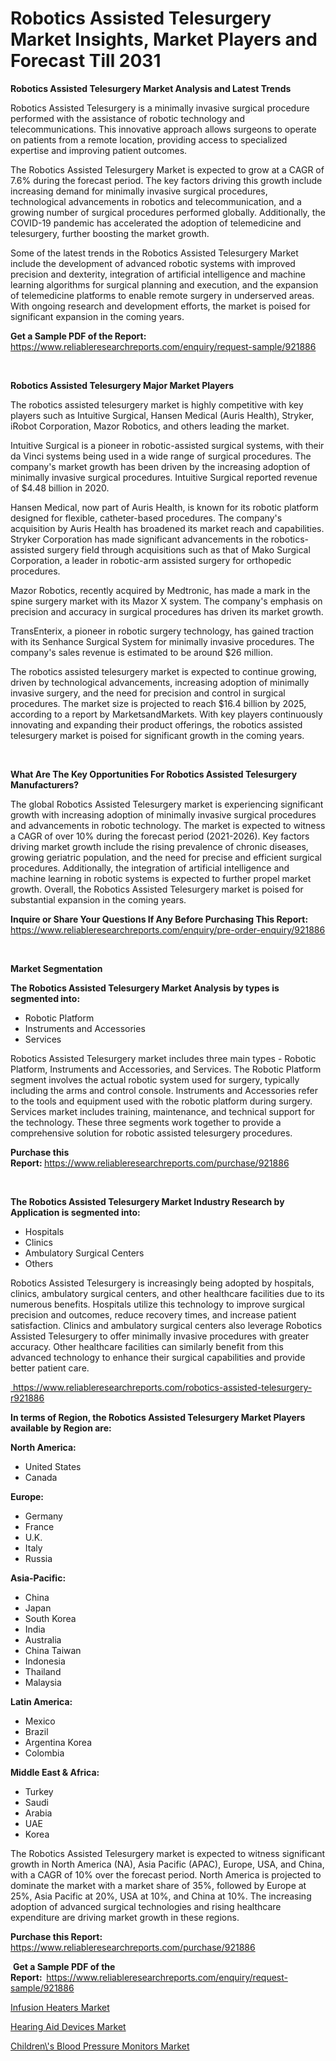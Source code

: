 <p><h1>Robotics Assisted Telesurgery Market Insights, Market Players and Forecast Till 2031</h1></p><p><strong>Robotics Assisted Telesurgery Market Analysis and Latest Trends</strong></p>
<p><p>Robotics Assisted Telesurgery is a minimally invasive surgical procedure performed with the assistance of robotic technology and telecommunications. This innovative approach allows surgeons to operate on patients from a remote location, providing access to specialized expertise and improving patient outcomes.</p><p>The Robotics Assisted Telesurgery Market is expected to grow at a CAGR of 7.6% during the forecast period. The key factors driving this growth include increasing demand for minimally invasive surgical procedures, technological advancements in robotics and telecommunication, and a growing number of surgical procedures performed globally. Additionally, the COVID-19 pandemic has accelerated the adoption of telemedicine and telesurgery, further boosting the market growth.</p><p>Some of the latest trends in the Robotics Assisted Telesurgery Market include the development of advanced robotic systems with improved precision and dexterity, integration of artificial intelligence and machine learning algorithms for surgical planning and execution, and the expansion of telemedicine platforms to enable remote surgery in underserved areas. With ongoing research and development efforts, the market is poised for significant expansion in the coming years.</p></p>
<p><strong>Get a Sample PDF of the Report:&nbsp;</strong> <a href="https://www.reliableresearchreports.com/enquiry/request-sample/921886">https://www.reliableresearchreports.com/enquiry/request-sample/921886</a></p>
<p>&nbsp;</p>
<p><strong>Robotics Assisted Telesurgery Major Market Players</strong></p>
<p><p>The robotics assisted telesurgery market is highly competitive with key players such as Intuitive Surgical, Hansen Medical (Auris Health), Stryker, iRobot Corporation, Mazor Robotics, and others leading the market.</p><p>Intuitive Surgical is a pioneer in robotic-assisted surgical systems, with their da Vinci systems being used in a wide range of surgical procedures. The company's market growth has been driven by the increasing adoption of minimally invasive surgical procedures. Intuitive Surgical reported revenue of $4.48 billion in 2020.</p><p>Hansen Medical, now part of Auris Health, is known for its robotic platform designed for flexible, catheter-based procedures. The company's acquisition by Auris Health has broadened its market reach and capabilities. Stryker Corporation has made significant advancements in the robotics-assisted surgery field through acquisitions such as that of Mako Surgical Corporation, a leader in robotic-arm assisted surgery for orthopedic procedures.</p><p>Mazor Robotics, recently acquired by Medtronic, has made a mark in the spine surgery market with its Mazor X system. The company's emphasis on precision and accuracy in surgical procedures has driven its market growth.</p><p>TransEnterix, a pioneer in robotic surgery technology, has gained traction with its Senhance Surgical System for minimally invasive procedures. The company's sales revenue is estimated to be around $26 million.</p><p>The robotics assisted telesurgery market is expected to continue growing, driven by technological advancements, increasing adoption of minimally invasive surgery, and the need for precision and control in surgical procedures. The market size is projected to reach $16.4 billion by 2025, according to a report by MarketsandMarkets. With key players continuously innovating and expanding their product offerings, the robotics assisted telesurgery market is poised for significant growth in the coming years.</p></p>
<p>&nbsp;</p>
<p><strong>What Are The Key Opportunities For Robotics Assisted Telesurgery Manufacturers?</strong></p>
<p><p>The global Robotics Assisted Telesurgery market is experiencing significant growth with increasing adoption of minimally invasive surgical procedures and advancements in robotic technology. The market is expected to witness a CAGR of over 10% during the forecast period (2021-2026). Key factors driving market growth include the rising prevalence of chronic diseases, growing geriatric population, and the need for precise and efficient surgical procedures. Additionally, the integration of artificial intelligence and machine learning in robotic systems is expected to further propel market growth. Overall, the Robotics Assisted Telesurgery market is poised for substantial expansion in the coming years.</p></p>
<p><strong>Inquire or Share Your Questions If Any Before Purchasing This Report:</strong> <a href="https://www.reliableresearchreports.com/enquiry/pre-order-enquiry/921886">https://www.reliableresearchreports.com/enquiry/pre-order-enquiry/921886</a></p>
<p>&nbsp;</p>
<p><strong>Market Segmentation</strong></p>
<p><strong>The Robotics Assisted Telesurgery Market Analysis by types is segmented into:</strong></p>
<p><ul><li>Robotic Platform</li><li>Instruments and Accessories</li><li>Services</li></ul></p>
<p><p>Robotics Assisted Telesurgery market includes three main types - Robotic Platform, Instruments and Accessories, and Services. The Robotic Platform segment involves the actual robotic system used for surgery, typically including the arms and control console. Instruments and Accessories refer to the tools and equipment used with the robotic platform during surgery. Services market includes training, maintenance, and technical support for the technology. These three segments work together to provide a comprehensive solution for robotic assisted telesurgery procedures.</p></p>
<p><strong>Purchase this Report:&nbsp;</strong><a href="https://www.reliableresearchreports.com/purchase/921886">https://www.reliableresearchreports.com/purchase/921886</a></p>
<p>&nbsp;</p>
<p><strong>The Robotics Assisted Telesurgery Market Industry Research by Application is segmented into:</strong></p>
<p><ul><li>Hospitals</li><li>Clinics</li><li>Ambulatory Surgical Centers</li><li>Others</li></ul></p>
<p><p>Robotics Assisted Telesurgery is increasingly being adopted by hospitals, clinics, ambulatory surgical centers, and other healthcare facilities due to its numerous benefits. Hospitals utilize this technology to improve surgical precision and outcomes, reduce recovery times, and increase patient satisfaction. Clinics and ambulatory surgical centers also leverage Robotics Assisted Telesurgery to offer minimally invasive procedures with greater accuracy. Other healthcare facilities can similarly benefit from this advanced technology to enhance their surgical capabilities and provide better patient care.</p></p>
<p><a href="https://www.reliableresearchreports.com/robotics-assisted-telesurgery-r921886">&nbsp;https://www.reliableresearchreports.com/robotics-assisted-telesurgery-r921886</a></p>
<p><strong>In terms of Region, the Robotics Assisted Telesurgery Market Players available by Region are:</strong></p>
<p>
    <p> <strong> North America: </strong>
        <ul>
            <li>United States</li>
            <li>Canada</li>
        </ul>
        </p> 
    <p> <strong> Europe: </strong>
        <ul>
            <li>Germany</li>
            <li>France</li>
            <li>U.K.</li>
            <li>Italy</li>
            <li>Russia</li>
        </ul>
        </p> 
    <p> <strong> Asia-Pacific: </strong>
        <ul>
            <li>China</li>
            <li>Japan</li>
            <li>South Korea</li>
            <li>India</li>
            <li>Australia</li>
            <li>China Taiwan</li>
            <li>Indonesia</li>
            <li>Thailand</li>
            <li>Malaysia</li>
        </ul>
        </p> 
    <p> <strong> Latin America: </strong>
        <ul>
            <li>Mexico</li>
            <li>Brazil</li>
            <li>Argentina Korea</li>
            <li>Colombia</li>
        </ul>
        </p> 
    <p> <strong> Middle East & Africa: </strong>
        <ul>
            <li>Turkey</li>
            <li>Saudi</li>
            <li>Arabia</li>
            <li>UAE</li>
            <li>Korea</li>
        </ul>
    </p>
    </p>
<p><p>The Robotics Assisted Telesurgery market is expected to witness significant growth in North America (NA), Asia Pacific (APAC), Europe, USA, and China, with a CAGR of 10% over the forecast period. North America is projected to dominate the market with a market share of 35%, followed by Europe at 25%, Asia Pacific at 20%, USA at 10%, and China at 10%. The increasing adoption of advanced surgical technologies and rising healthcare expenditure are driving market growth in these regions.</p></p>
<p><strong>Purchase this Report: </strong><a href="https://www.reliableresearchreports.com/purchase/921886">https://www.reliableresearchreports.com/purchase/921886</a></p>
<p>&nbsp;<strong>Get a Sample PDF of the Report:&nbsp;&nbsp;</strong><a href="https://www.reliableresearchreports.com/enquiry/request-sample/921886">https://www.reliableresearchreports.com/enquiry/request-sample/921886</a></p>
<p><strong></strong></p>
<p><p><a href="https://github.com/mabenkhyari11/Market-Research-Report-List-1/blob/main/infusion-heaters-market.md">Infusion Heaters Market</a></p><p><a href="https://view.publitas.com/reportprime-1/hearing-aid-devices-market-a-global-and-regional-analysis-focus-on-region-country-level-analysis-and-competitive-landscape-analysis-and-forecast-2024-2031/">Hearing Aid Devices Market</a></p><p><a href="https://github.com/WillieWoodard/Market-Research-Report-List-5/blob/main/childrens-blood-pressure-monitors-market.md">Children\'s Blood Pressure Monitors Market</a></p></p>